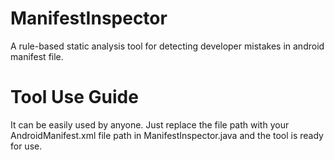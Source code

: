 # ManifestInspector
A rule-based static analysis tool for detecting developer mistakes in android manifest file.


# Tool Use Guide
It can be easily used by anyone. Just replace the file path with your AndroidManifest.xml file path in ManifestInspector.java and the tool is ready for use. 
